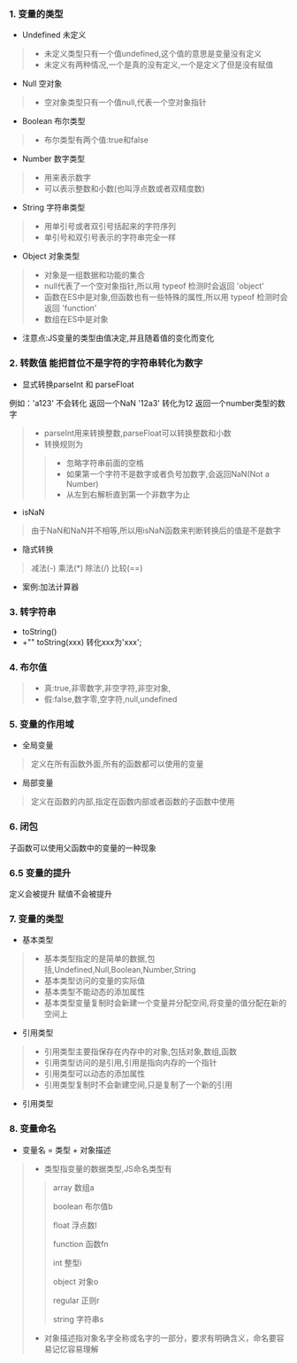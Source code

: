 ### 1. 变量的类型
* Undefined 未定义

> * 未定义类型只有一个值undefined,这个值的意思是变量没有定义
> * 未定义有两种情况,一个是真的没有定义,一个是定义了但是没有赋值

* Null 空对象

> * 空对象类型只有一个值null,代表一个空对象指针

* Boolean 布尔类型

> * 布尔类型有两个值:true和false

* Number 数字类型

> * 用来表示数字
> * 可以表示整数和小数(也叫浮点数或者双精度数)

* String 字符串类型

> * 用单引号或者双引号括起来的字符序列
> * 单引号和双引号表示的字符串完全一样

* Object 对象类型

> * 对象是一组数据和功能的集合
> * null代表了一个空对象指针,所以用 typeof 检测时会返回 'object'
> * 函数在ES中是对象,但函数也有一些特殊的属性,所以用 typeof 检测时会返回 'function'
> * 数组在ES中是对象

* 注意点:JS变量的类型由值决定,并且随着值的变化而变化

### 2.  转数值 能把首位不是字符的字符串转化为数字
* 显式转换parseInt 和 parseFloat 

例如：'a123' 不会转化 返回一个NaN
'12a3' 转化为12 返回一个number类型的数字

> * parseInt用来转换整数,parseFloat可以转换整数和小数
> * 转换规则为
>> * 忽略字符串前面的空格
>> * 如果第一个字符不是数字或者负号加数字,会返回NaN(Not a Number)
>> * 从左到右解析直到第一个非数字为止 

* isNaN

> 由于NaN和NaN并不相等,所以用isNaN函数来判断转换后的值是不是数字

* 隐式转换

> 减法(-) 乘法(*) 除法(/) 比较(==)

* 案例:加法计算器

### 3. 转字符串
* toString()
* +"" 
toString(xxx) 转化xxx为'xxx';

### 4. 布尔值
> * 真:true,非零数字,非空字符,非空对象,
> * 假:false,数字零,空字符,null,undefined


### 5. 变量的作用域
* 全局变量 

> 定义在所有函数外面,所有的函数都可以使用的变量

* 局部变量

> 定义在函数的内部,指定在函数内部或者函数的子函数中使用

### 6. 闭包
子函数可以使用父函数中的变量的一种现象

### 6.5 变量的提升
定义会被提升 赋值不会被提升

### 7. 变量的类型
* 基本类型

> * 基本类型指定的是简单的数据,包括,Undefined,Null,Boolean,Number,String
> * 基本类型访问的变量的实际值
> * 基本类型不能动态的添加属性
> * 基本类型变量复制时会新建一个变量并分配空间,将变量的值分配在新的空间上

* 引用类型

> * 引用类型主要指保存在内存中的对象,包括对象,数组,函数
> * 引用类型访问的是引用,引用是指向内存的一个指针
> * 引用类型可以动态的添加属性
> * 引用类型复制时不会新建空间,只是复制了一个新的引用

* 引用类型

### 8. 变量命名

* 变量名 = 类型 + 对象描述

> * 类型指变量的数据类型,JS命名类型有
>> array 数组a
>> 
>> boolean 布尔值b
>> 
>> float 浮点数l
>> 
>> function 函数fn
>> 
>> int 整型i
>> 
>> object 对象o
>> 
>> regular 正则r
>> 
>> string 字符串s
> * 对象描述指对象名字全称或名字的一部分，要求有明确含义，命名要容易记忆容易理解


